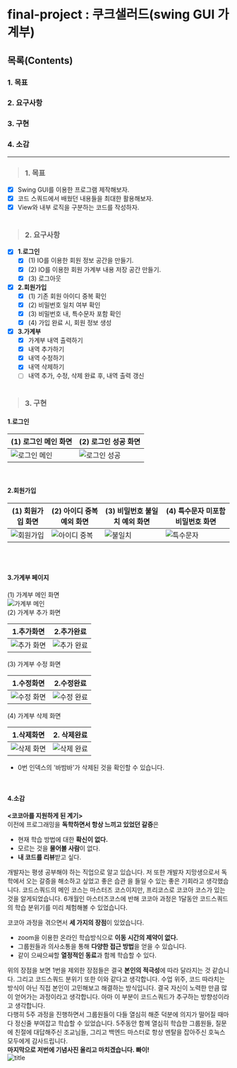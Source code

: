 # final-project : 쿠크샐러드(swing GUI 가계부)
## 목록(Contents)
### 1. 목표
### 2. 요구사항
### 3. 구현
### 4. 소감

---
> ### 1. 목표
- [x] Swing GUI를 이용한 프로그램 제작해보자.
- [x] 코드 스쿼드에서 배웠던 내용들을 최대한 활용해보자.
- [x] View와 내부 로직을 구분하는 코드를 작성하자.
<br><br>
> ### 2. 요구사항
- [x] **1.로그인**
    - [x] (1) IO를 이용한 회원 정보 공간을 만들기.
    - [x] (2) IO를 이용한 회원 가계부 내용 저장 공간 만들기.
    - [x] (3) 로그아웃
    
- [x] **2.회원가입**
    - [x] (1) 기존 회원 아이디 중복 확인
    - [x] (2) 비밀번호 일치 여부 확인
    - [x] (3) 비밀번호 내, 특수문자 포함 확인
    - [x] (4) 가입 완료 시, 회원 정보 생성
    
- [x] **3.가계부**
    - [x] 가계부 내역 출력하기
    - [x] 내역 추가하기
    - [x] 내역 수정하기
    - [x] 내역 삭제하기
    - [ ] 내역 추가, 수정, 삭제 완료 후, 내역 출력 갱신
<br><br>
    
> ### 3. 구현
#### **1.로그인**
(1) 로그인 메인 화면 | (2) 로그인 성공 화면
---- | ----
![로그인 메인](https://github.com/pbg0205/codesquad-cocoa-java/blob/master/AccountBook/image/login_page.png) |  ![로그인 성공](https://github.com/pbg0205/codesquad-cocoa-java/blob/master/AccountBook/image/login_success.PNG)   
<br>

#### **2.회원가입**
(1) 회원가입 화면 | (2) 아이디 중복 예외 화면 | (3) 비밀번호 불일치 예외 화면 | (4) 특수문자 미포함 비밀번호 화면
---- | ---- | ---- | ----
![회원가입](https://github.com/pbg0205/codesquad-cocoa-java/blob/master/AccountBook/image/signup_input.PNG) | ![아이디 중복](https://github.com/pbg0205/codesquad-cocoa-java/blob/master/AccountBook/image/duplicated_Id_message.PNG) | ![불일치](https://github.com/pbg0205/codesquad-cocoa-java/blob/master/AccountBook/image/not_same_password.PNG) | ![특수문자](https://github.com/pbg0205/codesquad-cocoa-java/blob/master/AccountBook/image/not_special_character.PNG)   
<br><br>

#### **3.가계부 페이지**
(1) 가계부 메인 화면   
![가계부 메인](https://github.com/pbg0205/codesquad-cocoa-java/blob/master/AccountBook/image/main_page.PNG)   
(2) 가계부 추가 화면   

1.추가화면 | 2.추가완료
---- | ----
![추가 화면](https://github.com/pbg0205/codesquad-cocoa-java/blob/master/AccountBook/image/add_command.PNG) | ![추가 완료](https://github.com/pbg0205/codesquad-cocoa-java/blob/master/AccountBook/image/add_confirm.PNG)

(3) 가계부 수정 화면   

1.수정화면 | 2.수정완료
---- | ---- 
![수정 화면](https://github.com/pbg0205/codesquad-cocoa-java/blob/master/AccountBook/image/modify_command.PNG) | ![수정 완료](https://github.com/pbg0205/codesquad-cocoa-java/blob/master/AccountBook/image/modify_confirm.PNG)

(4) 가계부 삭제 화면   

1.삭제화면 | 2. 삭제완료
---- | ---- 
![삭제 화면](https://github.com/pbg0205/codesquad-cocoa-java/blob/master/AccountBook/image/delete_command.PNG) | ![삭제 완료](https://github.com/pbg0205/codesquad-cocoa-java/blob/master/AccountBook/image/delete_page.PNG)   

- 0번 인덱스의 '바밤바'가 삭제된 것을 확인할 수 있습니다.
<br>

#### **4.소감**
**<코코아를 지원하게 된 계기>**  
 이전에 프로그래밍을 **독학하면서 항상 느끼고 있었던 갈증**은
  - 현재 학습 방법에 대한 **확신이 없다.**
  - 모르는 것을 **물어볼 사람**이 없다.
  - **내 코드를 리뷰**받고 싶다.   
  
 개발자는 평생 공부해야 하는 직업으로 알고 있습니다. 저 또한 개발자 지망생으로서 독학에서 오는 갈증을 해소하고 싶었고  좋은 습관
 을 들일 수 있는 좋은 기회라고 생각했습니다. 코드스쿼드의 메인 코스는 마스터즈 코스이지만, 프리코스로 코코아 코스가 있는 것을 
 알게되었습니다. 6개월인 마스터즈코스에 반해 코코아 과정은 1달동안 코드스쿼드의 학습 분위기를 미리 체험해볼 수 있었습니다.   
   
  코코아 과정을 겪으면서 **세 가지의 장점**이 있었습니다.
  - zoom을 이용한 온라인 학습방식으로 **이동 시간의 제약이 없다.**
  - 그룹원들과 의사소통을 통해 **다양한 접근 방법**을 얻을 수 있습니다.
  - 같이 으쌰으쌰할 **열정적인 동료**과 함께 학습할 수 있다.
  
 위의 장점을 보면 1번을 제외한 장점들은 결국 **본인의 적극성**에 따라 달라지는 것 같습니다. 그리고 코드스쿼드 분위기 또한 이와 
 같다고 생각합니다. 수업 위주, 코드 따라치는 방식이 아닌 직접 본인이 고민해보고 해결하는 방식입니다. 결국 자신이 노력한 만큼 
 많이 얻어가는 과정이라고 생각합니다. 아마 이 부분이 코드스쿼드가 추구하는 방향성이라고 생각합니다.   
  다행히 5주 과정을 진행하면서 그룹원들이 다들 열심히 해준 덕분에 의지가 떨어질 때마다 정신줄 부여잡고 학습할 수 있었습니다.
 5주동안 함께 열심히 학습한 그룹원들, 질문에 친절에 대답해주신 조교님들, 그리고 백엔드 마스터로 항상 멘탈을 잡아주신 호눅스 
 모두에게 감사드립니다.   
 **마지막으로 저번에 기념사진 올리고 마치겠습니다. 빠이!**   
 ![title](https://github.com/pbg0205/codesquad-cocoa-java/blob/master/AccountBook/image/codesquad.png)